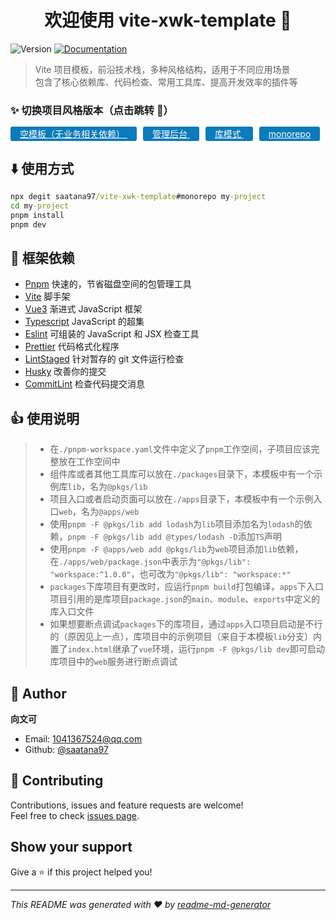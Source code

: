 <h1 align="center">欢迎使用 vite-xwk-template 👋</h1>
<p>
  <img alt="Version" src="https://img.shields.io/badge/version-1.0.0-blue.svg?cacheSeconds=2592000" />
  <a href="https://github.com/saatana97/vite-xwk-template#readme" target="_blank">
    <img alt="Documentation" src="https://img.shields.io/badge/documentation-yes-brightgreen.svg" />
  </a>
</p>

> Vite 项目模板，前沿技术栈，多种风格结构，适用于不同应用场景  
> 包含了核心依赖库、代码检查、常用工具库、提高开发效率的插件等

### ✨ 切换项目风格版本（点击跳转 🔽）

<p style="margin-top:10px">
  <a href="https://github.com/saatana97/vite-xwk-template/tree/empty#readme" style="background:#0A7BBC;color:#fff;padding:3px 15px;border-radius:3px;">
    空模板（无业务相关依赖）
  </a>
  <a href="https://github.com/saatana97/vite-xwk-template/tree/admin#readme" style="background:#0A7BBC;color:#fff;padding:3px 15px;border-radius:3px;margin-left:10px;">
    管理后台
  </a>
  <a href="https://github.com/saatana97/vite-xwk-template/tree/lib#readme" style="background:#0A7BBC;color:#fff;padding:3px 15px;border-radius:3px;margin-left:10px;">
    库模式
  </a>
  <a href="https://github.com/saatana97/vite-xwk-template/tree/monorepo#readme" style="background:#0A7BBC;color:#fff;padding:3px 15px;border-radius:3px;margin-left:10px;">
    monorepo
  </a>
</p>

## ⬇️ 使用方式

```cmd
npx degit saatana97/vite-xwk-template#monorepo my-project
cd my-project
pnpm install
pnpm dev
```

## 🎯 框架依赖

-   [Pnpm](https://pnpm.io/installation) 快速的，节省磁盘空间的包管理工具
-   [Vite](https://cn.vitejs.dev/) 脚手架
-   [Vue3](https://cn.vuejs.org/) 渐进式 JavaScript 框架
-   [Typescript](https://www.tslang.cn) JavaScript 的超集
-   [Eslint](https://eslint.bootcss.com/) 可组装的 JavaScript 和 JSX 检查工具
-   [Prettier](https://prettier.io/) 代码格式化程序
-   [LintStaged](https://github.com/okonet/lint-staged#readme) 针对暂存的 git 文件运行检查
-   [Husky](https://typicode.github.io/husky) 改善你的提交
-   [CommitLint](https://github.com/conventional-changelog/commitlint#readme) 检查代码提交消息

## 👍 使用说明

> -   在`./pnpm-workspace.yaml`文件中定义了`pnpm`工作空间，子项目应该完整放在工作空间中
> -   组件库或者其他工具库可以放在`./packages`目录下，本模板中有一个示例库`lib`，名为`@pkgs/lib`
> -   项目入口或者启动页面可以放在`./apps`目录下，本模板中有一个示例入口`web`，名为`@apps/web`
> -   使用`pnpm -F @pkgs/lib add lodash`为`lib`项目添加名为`lodash`的依赖，`pnpm -F @pkgs/lib add @types/lodash -D`添加`TS`声明
> -   使用`pnpm -F @apps/web add @pkgs/lib`为`web`项目添加`lib`依赖，在`./apps/web/package.json`中表示为`"@pkgs/lib": "workspace:^1.0.0"`，也可改为`"@pkgs/lib": "workspace:*"`
> -   `packages`下库项目有更改时，应运行`pnpm build`打包编译，`apps`下入口项目引用的是库项目`package.json`的`main`、`module`、`exports`中定义的库入口文件
> -   如果想要断点调试`packages`下的库项目，通过`apps`入口项目启动是不行的（原因见上一点），库项目中的示例项目（来自于本模板`lib`分支）内置了`index.html`继承了`vue`环境，运行`pnpm -F @pkgs/lib dev`即可启动库项目中的`web`服务进行断点调试

## 👤 Author

**向文可**

-   Email: 1041367524@qq.com
-   Github: [@saatana97](https://github.com/saatana97)

## 🤝 Contributing

Contributions, issues and feature requests are welcome!<br />Feel free to check [issues page](https://github.com/saatana97/vite-xwk-template/issues).

## Show your support

Give a ⭐️ if this project helped you!

---

_This README was generated with ❤️ by [readme-md-generator](https://github.com/kefranabg/readme-md-generator)_
